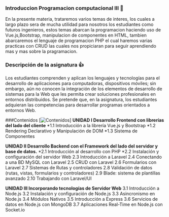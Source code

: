 ### Introduccion Programacion computacional III 👋

En la presente materia, trataremos varios temas de interes, los cuales a largo plazo
sera de mucha utilidad para nosotros los estudiantes como futuros ingenieros, estos
temas abarcan la programacion haciendo uso de Vue.js,Bootstrap, manipulacion de componentes en HTML,
tambien abarcaremos el lenguaje de programacion PHP el cual haremos varias practicas con CRUD las cuales
nos propiciaran para seguir aprendiendo mas y mas sobre la pragramacion.

### Descripción de la asignatura :+1:

Los estudiantes comprenden y aplican los lenguajes y 
tecnologías para el desarrollo de aplicaciones para 
computadoras,  dispositivos  móviles;  sin  embargo,  aún  no 
conocen  la  integración  de  los  elementos  de  desarrollo  de 
sistemas para la Web que les permita crear soluciones 
profesionales en entornos distribuidos. Se pretende que, en la 
asignatura,  los  estudiantes  adquieran  las  competencias  para 
desarrollar programas orientados a entornos Web.

###Contenidos 
[![Contenidos](https://img.shields.io/badge/Unidades-Contenidos-blue)]
**UNIDAD I Desarrollo Frontend con librerías del lado del cliente**
*1.1 Introducción a la librería Vue.js y Bootstrap
*1.2 Rendering Declarativo y Manipulación de DOM
*1.3 Sistema de Componentes

**UNIDAD II Desarrollo Backend con el Framework del lado del 
servidor y base de datos.**
*2.1 Introducción al desarrollo con PHP
*2.2 Instalación y configuración del servidor Web
2.3 Introducción a Laravel 
2.4 Conectando a una BD MySQL con Laravel 
2.5 CRUD con Laravel 
2.6 Formularios con Laravel 
2.7 Sistemas de Rutas y controladores
2.8 Validación de datos (rutas, vistas, formularios y 
controladores)
2.9 Blade: sistema de plantillas avanzado
2.10 Trabajando con Laravel/UI

**UNIDAD III Incorporando tecnologías de Servidor Web**
3.1 Introducción a Node.js
3.2 Instalación y configuración de Node.js
3.3 Asincronismo en Node.js
3.4 Módulos Nativos
3.5 Introducción a Express
3.6 Servicios de datos en Node.js con MongoDB
3.7 Aplicaciones Real-Time en Node.js con Socket.io

